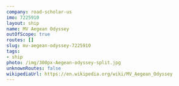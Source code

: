 ```yaml
---
company: road-scholar-us
imo: 7225910
layout: ship
name: MV Aegean Odyssey
outOfScope: true
routes: []
slug: mv-aegean-odyssey-7225910
tags:
- ship
photo: /img/300px-Aegean-odyssey-split.jpg
unknownRoutes: false
wikipediaUrl: https://en.wikipedia.org/wiki/MV_Aegean_Odyssey
---
```


